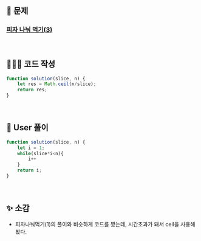 ## 📄 문제 

### [피자 나눠 먹기(3)](https://school.programmers.co.kr/learn/courses/30/lessons/120816)

<br>

## 🧚🏻‍♀️ 코드 작성

```javascript
function solution(slice, n) {
    let res = Math.ceil(n/slice);
    return res;
}
```

<br>

## 📝 User 풀이

```javascript
function solution(slice, n) {
    let i = 1;
    while(slice*i<n){
        i++
    }
    return i;
}
```

<br>

## ✨ 소감

+ 피자나눠먹기(1)의 풀이와 비슷하게 코드를 짰는데, 시간초과가 돼서 ceil을 사용해봤다.